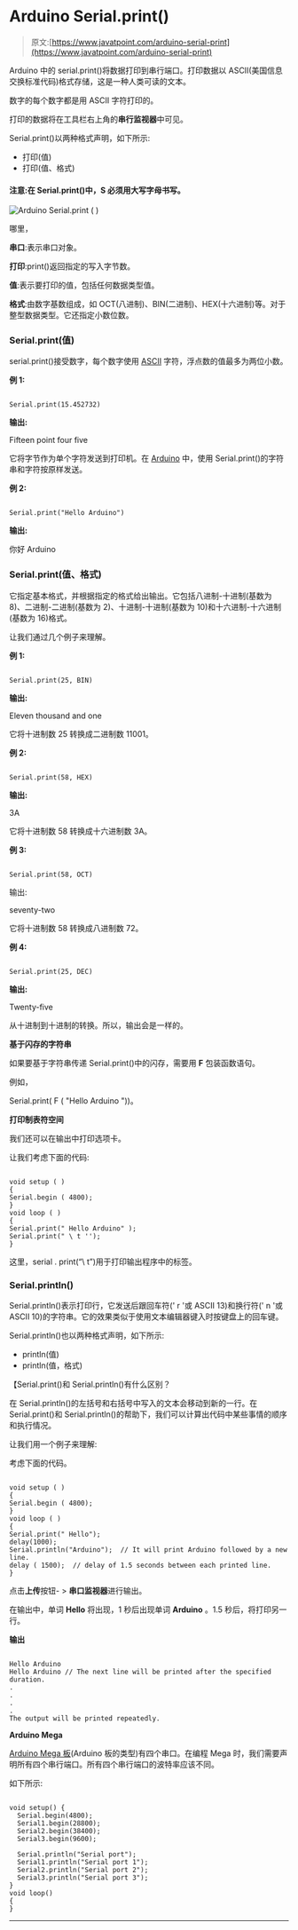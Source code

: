 # Arduino Serial.print()

> 原文:[https://www.javatpoint.com/arduino-serial-print](https://www.javatpoint.com/arduino-serial-print)

Arduino 中的 serial.print()将数据打印到串行端口。打印数据以 ASCII(美国信息交换标准代码)格式存储，这是一种人类可读的文本。

数字的每个数字都是用 ASCII 字符打印的。

打印的数据将在工具栏右上角的**串行监视器**中可见。

Serial.print()以两种格式声明，如下所示:

*   打印(值)
*   打印(值、格式)

#### 注意:在 Serial.print()中，S 必须用大写字母书写。

![Arduino Serial.print ( )](../Images/dd0c1fb736769b621f37fc7efb4dad0a.png)

哪里，

**串口**:表示串口对象。

**打印**:print()返回指定的写入字节数。

**值**:表示要打印的值，包括任何数据类型值。

**格式**:由数字基数组成，如 OCT(八进制)、BIN(二进制)、HEX(十六进制)等。对于整型数据类型。它还指定小数位数。

### Serial.print(值)

serial.print()接受数字，每个数字使用 [ASCII](https://www.javatpoint.com/ascii-full-form) 字符，浮点数的值最多为两位小数。

**例 1:**

```

Serial.print(15.452732)

```

**输出:**

Fifteen point four five

它将字节作为单个字符发送到打印机。在 [Arduino](https://www.javatpoint.com/arduino) 中，使用 Serial.print()的字符串和字符按原样发送。

**例 2:**

```

Serial.print("Hello Arduino")

```

**输出:**

你好 Arduino

### Serial.print(值、格式)

它指定基本格式，并根据指定的格式给出输出。它包括八进制-十进制(基数为 8)、二进制-二进制(基数为 2)、十进制-十进制(基数为 10)和十六进制-十六进制(基数为 16)格式。

让我们通过几个例子来理解。

**例 1:**

```

Serial.print(25, BIN)

```

**输出:**

Eleven thousand and one

它将十进制数 25 转换成二进制数 11001。

**例 2:**

```

Serial.print(58, HEX)

```

**输出:**

3A

它将十进制数 58 转换成十六进制数 3A。

**例 3:**

```

Serial.print(58, OCT)

```

输出:

seventy-two

它将十进制数 58 转换成八进制数 72。

**例 4:**

```

Serial.print(25, DEC)

```

**输出:**

Twenty-five

从十进制到十进制的转换。所以，输出会是一样的。

**基于闪存的字符串**

如果要基于字符串传递 Serial.print()中的闪存，需要用 **F** 包装函数语句。

例如，

Serial.print( F ( "Hello Arduino "))。

**打印制表符空间**

我们还可以在输出中打印选项卡。

让我们考虑下面的代码:

```

void setup ( )
{ 
Serial.begin ( 4800);
}
void loop ( )
{
Serial.print(" Hello Arduino" );
Serial.print(" \ t '');
}

```

这里，serial . print(“\ t”)用于打印输出程序中的标签。

### Serial.println()

Serial.println()表示打印行，它发送后跟回车符(' r '或 ASCII 13)和换行符(' n '或 ASCII 10)的字符串。它的效果类似于使用文本编辑器键入时按键盘上的回车键。

Serial.println()也以两种格式声明，如下所示:

*   println(值)
*   println(值，格式)

【Serial.print()和 Serial.println()有什么区别？

在 Serial.println()的左括号和右括号中写入的文本会移动到新的一行。在 Serial.print()和 Serial.println()的帮助下，我们可以计算出代码中某些事情的顺序和执行情况。

让我们用一个例子来理解:

考虑下面的代码。

```

void setup ( )
{ 
Serial.begin ( 4800);
}
void loop ( )
{
Serial.print(" Hello");
delay(1000);   
Serial.println("Arduino");  // It will print Arduino followed by a new line.
delay ( 1500);  // delay of 1.5 seconds between each printed line.
}

```

点击**上传**按钮- > **串口监视器**进行输出。

在输出中，单词 **Hello** 将出现，1 秒后出现单词 **Arduino** 。1.5 秒后，将打印另一行。

**输出**

```

Hello Arduino
Hello Arduino // The next line will be printed after the specified duration.
.
.
.
.
The output will be printed repeatedly.

```

**Arduino Mega**

[Arduino Mega 板](https://www.javatpoint.com/arduino-mega)(Arduino 板的类型)有四个串口。在编程 Mega 时，我们需要声明所有四个串行端口。所有四个串行端口的波特率应该不同。

如下所示:

```

void setup() {
  Serial.begin(4800);
  Serial1.begin(28800);
  Serial2.begin(38400);
  Serial3.begin(9600);

  Serial.println("Serial port");
  Serial1.println("Serial port 1");
  Serial2.println("Serial port 2");
  Serial3.println("Serial port 3");
}
void loop() 
{
}

```

* * *